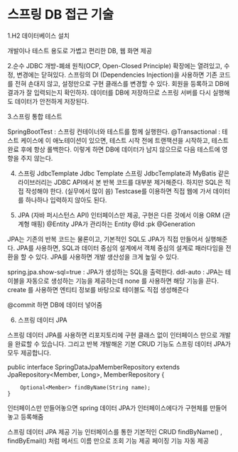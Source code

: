 스프링 DB 접근 기술
===============

1.H2 데이터베이스 설치

개발이나 테스트 용도로 가볍고 편리한 DB, 웹 화면 제공

2.순수 JDBC
개방-폐쇄 원칙(OCP, Open-Closed Principle) 확장에는 열려있고, 수정, 변경에는 닫혀있다.
스프링의 DI (Dependencies Injection)을 사용하면 기존 코드를 전혀 손대지 않고, 설정만으로 구현 클래스를 변경할 수 있다.
회원을 등록하고 DB에 결과가 잘 입력되는지 확인하자.
데이터를 DB에 저장하므로 스프링 서버를 다시 실행해도 데이터가 안전하게 저장된다.

3.스프링 통합 테스트 

SpringBootTest : 스프링 컨테이너와 테스트를 함께 실행한다.
@Transactional : 테스트 케이스에 이 애노테이션이 있으면, 테스트 시작 전에 트랜잭션을 시작하고, 테스트 완료 후에 항상 롤백한다.
이렇게 하면 DB에 데이터가 남지 않으므로 다음 테스트에 영향을 주지 않는다.

4. 스프링 JdbcTemplate
Jdbc Template 
스프링 JdbcTemplate과 MyBatis 같은 라이브러리는 JDBC API에서 본 반복 코드를 대부분 제거해준다. 하지만 SQL은 직접 작성해야 한다. (실무에서 많이 씀)
Testcase를 이용하면 직접 웹에 가서 데이터를 하나하나 입력하지 않아도 된다.

5. JPA (자바 퍼시스턴스 API)
인터페이스만 제공, 구현은 다른 것에서 이용 
ORM (관계형 매핑)
@Entity JPA가 관리하는 Entity
@Id :pk
@Generation 

JPA는 기존의 반복 코드는 물론이고, 기본적인 SQL도 JPA가 직접 만들어서 실행해준다.
JPA를 사용하면, SQL과 데이터 중심의 설계에서 객체 중심의 설계로 패러다임을 전환을 할 수 있다. JPA를 사용하면 개발 생산성을 크게 높일 수 있다.

spring.jpa.show-sql=true : JPA가 생성하는 SQL을 출력한다.
ddl-auto : JPA는 테이블을 자동으로 생성하는 기능을 제공하는데 none 를 사용하면 해당 기능을 끈다.
create 를 사용하면 엔티티 정보를 바탕으로 테이블도 직접 생성해준다

@commit 하면 DB에 데이터 넣어줌 

6. 스프링 데이터 JPA

스프링 데이터 JPA를 사용하면 리포지토리에 구현 클래스 없이 인터페이스 만으로 개발을 완료할 수 있습니다. 그리고 반복 개발해온 기본 CRUD 기능도 스프링 데이터 JPA가 모두 제공합니다.
 
public interface SpringDataJpaMemberRepository extends JpaRepository<Member, Long>, MemberRepository {

        Optional<Member> findByName(String name);
    }

인터페이스만 만들어놓으면 spring 데이터 JPA가 인터페이스에다가 구현체를 만들어놓고 등록해줌  

스프링 데이터 JPA 제공 기능 인터페이스를 통한 기본적인 CRUD
findByName() , findByEmail() 처럼 메서드 이름 만으로 조회 기능 제공 
페이징 기능 자동 제공
